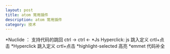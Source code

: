 ```yaml
---
layout: post
title: atom 常用插件
description: atom 常用插件
category: 技术
--- 
```



*Nuclide ： 支持代码的跳回 ctrl -> ctrl <-
*Js Hyperclick: js 跳入定义 crtl+点击
*Hyperclick 跳入定义 crtl+点击
*highlight-selected 高亮
*emmet 代码补全
